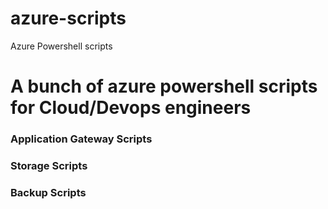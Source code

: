 # azure-scripts
Azure Powershell scripts

<h1>A bunch of azure powershell scripts for Cloud/Devops engineers</h1>

<h3>Application Gateway Scripts</h3>
<h3>Storage Scripts</h3>
<h3>Backup Scripts</h3>
